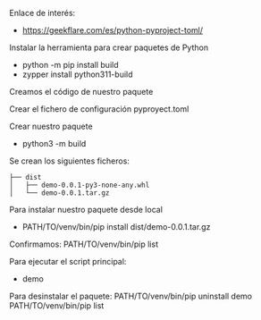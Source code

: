
Enlace de interés:
* https://geekflare.com/es/python-pyproject-toml/


Instalar la herramienta para crear paquetes de Python
* python -m pip install build
* zypper install python311-build

Creamos el código de nuestro paquete

Crear el fichero de configuración pyproyect.toml

Crear nuestro paquete
* python3 -m build

Se crean los siguientes ficheros:
```
├── dist
│   ├── demo-0.0.1-py3-none-any.whl
│   └── demo-0.0.1.tar.gz
```

Para instalar nuestro paquete desde local
* PATH/TO/venv/bin/pip install dist/demo-0.0.1.tar.gz

Confirmamos:
PATH/TO/venv/bin/pip list

Para ejecutar el script principal:
* demo

Para desinstalar el paquete:
PATH/TO/venv/bin/pip uninstall demo
PATH/TO/venv/bin/pip list
